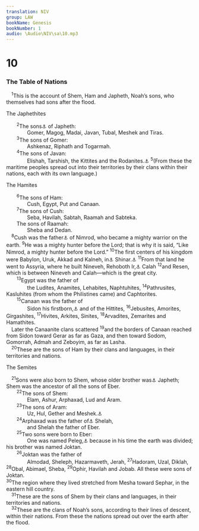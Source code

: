 ```yaml
---
translation: NIV
group: LAW
bookName: Genesis 
bookNumber: 1
audio: \Audio\NIV\sa\10.mp3
---
```


<div class="title"><h1>10</h1><h3>The Table of Nations </h3></div>
<span class="verse sa_10_1"> <sup>1</sup>This is the account of Shem, Ham and Japheth, Noah’s sons, who themselves had sons after the flood. <br/></span>
<div class="title"><p>The Japhethites </p></div>
<span class="verse sa_10_2">  <sup>2</sup>The sons<a data-toggle="tooltip" data-placement="bottom" title="may mean descendants or successors or nations ; also in verses 3, 4, 6, 7, 20-23, 29 and 31.">⚓</a> of Japheth: <br/>    Gomer, Magog, Madai, Javan, Tubal, Meshek and Tiras. <br/></span>
<span class="verse sa_10_3">  <sup>3</sup>The sons of Gomer: <br/>    Ashkenaz, Riphath and Togarmah. <br/></span>
<span class="verse sa_10_4">  <sup>4</sup>The sons of Javan: <br/>    Elishah, Tarshish, the Kittites and the Rodanites.<a data-toggle="tooltip" data-placement="bottom" title="Some manuscripts of the Masoretic Text and Samaritan Pentateuch (see also Septuagint and 1 Chron. 1:7); most manuscripts of the Masoretic Text Dodanites">⚓</a></span>
<span class="verse sa_10_5"><sup>5</sup>(From these the maritime peoples spread out into their territories by their clans within their nations, each with its own language.) <br/></span>
<div class="title"><p>The Hamites </p></div>
<span class="verse sa_10_6">  <sup>6</sup>The sons of Ham: <br/>    Cush, Egypt, Put and Canaan. <br/></span>
<span class="verse sa_10_7">  <sup>7</sup>The sons of Cush: <br/>    Seba, Havilah, Sabtah, Raamah and Sabteka. <br/>  The sons of Raamah: <br/>    Sheba and Dedan. <br/></span>
<span class="verse sa_10_8"> <sup>8</sup>Cush was the father<a data-toggle="tooltip" data-placement="bottom" title="may mean ancestor or predecessor or founder ; also in verses 13, 15, 24 and 26.">⚓</a> of Nimrod, who became a mighty warrior on the earth. </span>
<span class="verse sa_10_9"><sup>9</sup>He was a mighty hunter before the Lord; that is why it is said, “Like Nimrod, a mighty hunter before the Lord.” </span>
<span class="verse sa_10_10"><sup>10</sup>The first centers of his kingdom were Babylon, Uruk, Akkad and Kalneh, in<a data-toggle="tooltip" data-placement="bottom" title="Or Uruk and Akkad—all of them in">⚓</a> Shinar.<a data-toggle="tooltip" data-placement="bottom" title="That is, Babylonia">⚓</a></span>
<span class="verse sa_10_11"><sup>11</sup>From that land he went to Assyria, where he built Nineveh, Rehoboth Ir,<a data-toggle="tooltip" data-placement="bottom" title="Or Nineveh with its city squares">⚓</a> Calah </span>
<span class="verse sa_10_12"><sup>12</sup>and Resen, which is between Nineveh and Calah—which is the great city. <br/></span>
<span class="verse sa_10_13">  <sup>13</sup>Egypt was the father of <br/>    the Ludites, Anamites, Lehabites, Naphtuhites, </span>
<span class="verse sa_10_14"><sup>14</sup>Pathrusites, Kasluhites (from whom the Philistines came) and Caphtorites. <br/></span>
<span class="verse sa_10_15">  <sup>15</sup>Canaan was the father of <br/>    Sidon his firstborn,<a data-toggle="tooltip" data-placement="bottom" title="Or of the Sidonians, the foremost">⚓</a> and of the Hittites, </span>
<span class="verse sa_10_16"><sup>16</sup>Jebusites, Amorites, Girgashites, </span>
<span class="verse sa_10_17"><sup>17</sup>Hivites, Arkites, Sinites, </span>
<span class="verse sa_10_18"><sup>18</sup>Arvadites, Zemarites and Hamathites. <br/> Later the Canaanite clans scattered </span>
<span class="verse sa_10_19"><sup>19</sup>and the borders of Canaan reached from Sidon toward Gerar as far as Gaza, and then toward Sodom, Gomorrah, Admah and Zeboyim, as far as Lasha. <br/></span>
<span class="verse sa_10_20"> <sup>20</sup>These are the sons of Ham by their clans and languages, in their territories and nations. <br/></span>
<div class="title"><p>The Semites </p></div>
<span class="verse sa_10_21"> <sup>21</sup>Sons were also born to Shem, whose older brother was<a data-toggle="tooltip" data-placement="bottom" title="Or Shem, the older brother of">⚓</a> Japheth; Shem was the ancestor of all the sons of Eber. <br/></span>
<span class="verse sa_10_22">  <sup>22</sup>The sons of Shem: <br/>    Elam, Ashur, Arphaxad, Lud and Aram. <br/></span>
<span class="verse sa_10_23">  <sup>23</sup>The sons of Aram: <br/>    Uz, Hul, Gether and Meshek.<a data-toggle="tooltip" data-placement="bottom" title="See Septuagint and 1 Chron. 1:17; Hebrew Mash .">⚓</a><br/></span>
<span class="verse sa_10_24">  <sup>24</sup>Arphaxad was the father of<a data-toggle="tooltip" data-placement="bottom" title="Hebrew; Septuagint father of Cainan, and Cainan was the father of">⚓</a> Shelah, <br/>    and Shelah the father of Eber. <br/></span>
<span class="verse sa_10_25">  <sup>25</sup>Two sons were born to Eber: <br/>    One was named Peleg,<a data-toggle="tooltip" data-placement="bottom" title="means division.">⚓</a> because in his time the earth was divided; his brother was named Joktan. <br/></span>
<span class="verse sa_10_26">  <sup>26</sup>Joktan was the father of <br/>    Almodad, Sheleph, Hazarmaveth, Jerah, </span>
<span class="verse sa_10_27"><sup>27</sup>Hadoram, Uzal, Diklah, </span>
<span class="verse sa_10_28"><sup>28</sup>Obal, Abimael, Sheba, </span>
<span class="verse sa_10_29"><sup>29</sup>Ophir, Havilah and Jobab. All these were sons of Joktan. <br/></span>
<span class="verse sa_10_30"><sup>30</sup>The region where they lived stretched from Mesha toward Sephar, in the eastern hill country. <br/></span>
<span class="verse sa_10_31"> <sup>31</sup>These are the sons of Shem by their clans and languages, in their territories and nations. <br/></span>
<span class="verse sa_10_32"> <sup>32</sup>These are the clans of Noah’s sons, according to their lines of descent, within their nations. From these the nations spread out over the earth after the flood. <br/></span>
